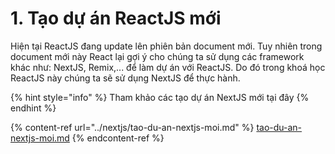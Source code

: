 # 1. Tạo dự án ReactJS mới

Hiện tại ReactJS đang update lên phiên bản document mới. Tuy nhiên trong document mới này React lại gợi ý cho chúng ta sử dụng các framework khác như: NextJS, Remix,... để làm dự án với ReactJS. Do đó trong khoá học ReactJS này chúng ta sẽ sử dụng NextJS để thực hành.



{% hint style="info" %}
Tham khảo các tạo dự án NextJS mới tại đây
{% endhint %}

{% content-ref url="../nextjs/tao-du-an-nextjs-moi.md" %}
[tao-du-an-nextjs-moi.md](../nextjs/tao-du-an-nextjs-moi.md)
{% endcontent-ref %}

